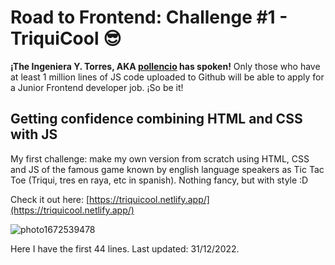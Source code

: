 # Road to Frontend: Challenge #1 - TriquiCool 😎
**¡The Ingeniera Y. Torres, AKA [pollencio](https://github.com/pollencio) has spoken!** Only those who have at least 1 million lines of JS code uploaded to Github will be able to apply for a Junior Frontend developer job. ¡So be it! 

## Getting confidence combining HTML and CSS with JS
My first challenge: make my own version from scratch using HTML, CSS and JS of the famous game known by english language speakers as Tic Tac Toe (Triqui, tres en raya, etc in spanish). Nothing fancy, but with style :D

Check it out here: [https://triquicool.netlify.app/](https://triquicool.netlify.app/)

![photo1672539478](https://user-images.githubusercontent.com/85968522/210159308-06d6ea7f-790d-4be4-8a01-aed9f2a86161.jpeg)

Here I have the first 44 lines. 
Last updated: 31/12/2022.
